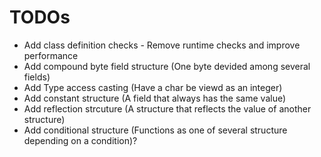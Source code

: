 # TODOs
* Add class definition checks - Remove runtime checks and improve
  performance
* Add compound byte field structure (One byte devided among several fields)
* Add Type access casting (Have a char be viewd as an integer)
* Add constant structure (A field that always has the same value)
* Add reflection strcuture (A structure that reflects the value of another structure)
* Add conditional structure (Functions as one of several structure depending on a condition)?
